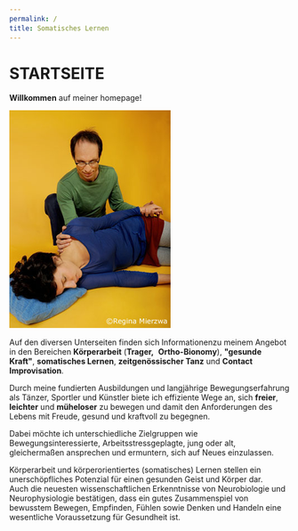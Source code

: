 ```yaml
---
permalink: /
title: Somatisches Lernen
---
```

# STARTSEITE

**Willkommen** auf meiner homepage!

![Christian Apschner bietet Körperarbeit an](/assets/uploads/startseite_01.jpg)

Auf den diversen Unterseiten finden sich Informationenzu meinem Angebot in den Bereichen **Körperarbeit** (**Trager,**  **Ortho-Bionomy**), **"gesunde Kraft"**, **somatisches Lernen**, **zeitgenössischer Tanz** und **Contact Improvisation**.

Durch meine fundierten Ausbildungen und langjährige Bewegungserfahrung als Tänzer, Sportler und Künstler biete ich effiziente Wege an, sich **freier**, **leichter** und **müheloser** zu bewegen und damit den Anforderungen des Lebens mit Freude, gesund und kraftvoll zu begegnen.

Dabei möchte ich unterschiedliche Zielgruppen wie Bewegungsinteressierte, Arbeitsstressgeplagte, jung oder alt, gleichermaßen ansprechen und ermuntern, sich auf Neues einzulassen.

Körperarbeit und körperorientiertes (somatisches) Lernen stellen ein unerschöpfliches Potenzial für einen gesunden Geist und Körper dar. Auch die neuesten wissenschaftlichen Erkenntnisse von Neurobiologie und Neurophysiologie bestätigen, dass ein gutes Zusammenspiel von bewusstem Bewegen, Empfinden, Fühlen sowie Denken und Handeln eine wesentliche Voraussetzung für Gesundheit ist.